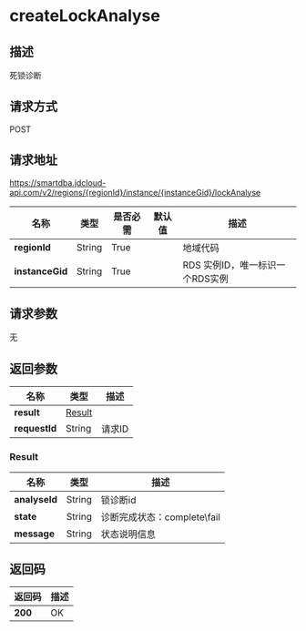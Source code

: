 # createLockAnalyse


## 描述
死锁诊断

## 请求方式
POST

## 请求地址
https://smartdba.jdcloud-api.com/v2/regions/{regionId}/instance/{instanceGid}/lockAnalyse

|名称|类型|是否必需|默认值|描述|
|---|---|---|---|---|
|**regionId**|String|True| |地域代码|
|**instanceGid**|String|True| |RDS 实例ID，唯一标识一个RDS实例|

## 请求参数
无


## 返回参数
|名称|类型|描述|
|---|---|---|
|**result**|[Result](createlockanalyse#result)| |
|**requestId**|String|请求ID|

### <div id="Result">Result</div>
|名称|类型|描述|
|---|---|---|
|**analyseId**|String|锁诊断id|
|**state**|String|诊断完成状态：complete\fail|
|**message**|String|状态说明信息|

## 返回码
|返回码|描述|
|---|---|
|**200**|OK|
